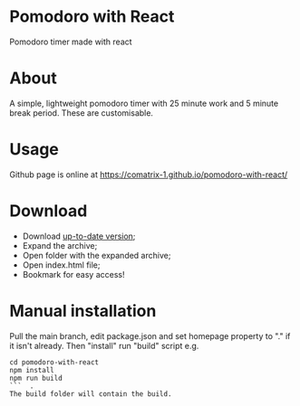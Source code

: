# Pomodoro with React
Pomodoro timer made with react

# About
A simple, lightweight pomodoro timer with 25 minute work and 5 minute break period. These are customisable.

# Usage
Github page is online at https://comatrix-1.github.io/pomodoro-with-react/

# Download
- Download [up-to-date version](https://github.com/comatrix-1/pomodoro-with-react/releases);
- Expand the archive;
- Open folder with the expanded archive;
- Open index.html file;
- Bookmark for easy access!

# Manual installation
Pull the main branch, edit package.json and set homepage property to "." if it isn't already. Then  "install" run "build" script e.g.
```
cd pomodoro-with-react
npm install
npm run build
```  . 
The build folder will contain the build.